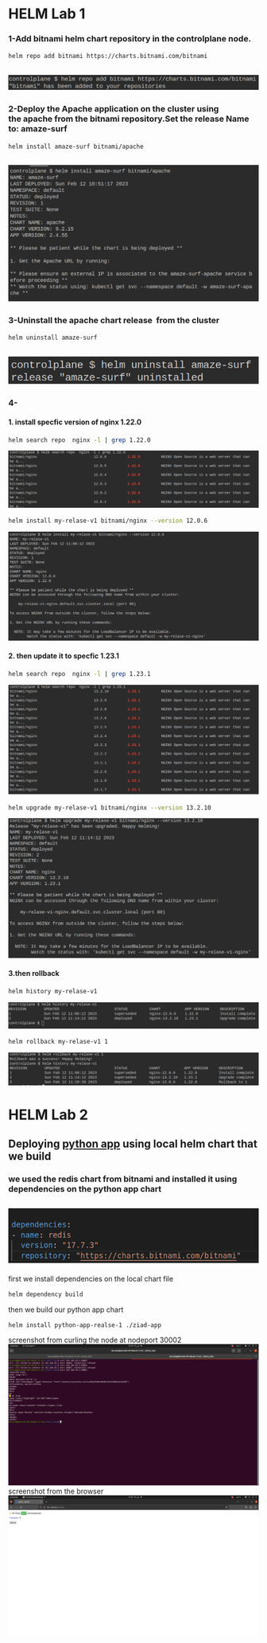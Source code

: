 # **HELM** Lab 1
### 1-Add bitnami helm chart repository in the controlplane node.

```bash
helm repo add bitnami https://charts.bitnami.com/bitnami
```
![image info](./Images/1.png)
---

### 2-Deploy the Apache application on the cluster using the apache from the bitnami repository.Set the release Name to: amaze-surf

```bash
helm install amaze-surf bitnami/apache
```
![image info](./Images/2.png)
---

### 3-Uninstall the apache chart release  from the cluster

```bash
helm uninstall amaze-surf
```
![image info](./Images/3.png)
---

### 4- 
#### 1. install specfic version of nginx 1.22.0
```bash
helm search repo  nginx -l | grep 1.22.0
```
![image info](./Images/4.png)
```bash
helm install my-relase-v1 bitnami/nginx --version 12.0.6
```
![image info](./Images/5.png)
#### 2. then update it to specfic 1.23.1 
```bash
helm search repo  nginx -l | grep 1.23.1
```
![image info](./Images/7.png)
```bash
helm upgrade my-relase-v1 bitnami/nginx --version 13.2.10
```
![image info](./Images/6.png)
#### 3.then rollback
```bash
helm history my-relase-v1
```
![image info](./Images/8.png)
```bash
helm rollback my-relase-v1 1  
```
![image info](./Images/9.png)

# **HELM** Lab 2
## Deploying [python app](https://github.com/atefhares/DevOps-Challenge-Demo-Code) using local **helm** chart that we build
### we used the redis chart from bitnami and installed it using dependencies on the python app chart
![image info](./Images/helm223.png)
---
first we install dependencies on the local chart file
```bash
helm dependency build 
```
then we build our python app chart 
```bash
helm install python-app-realse-1 ./ziad-app
```
screenshot from curling the node at nodeport 30002
![image info](./Images/helmlab2.png)
screenshot from the browser
![image info](./Images/helmlab22.png)

